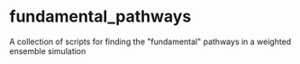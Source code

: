 # fundamental_pathways
A collection of scripts for finding the "fundamental" pathways in a weighted ensemble simulation
